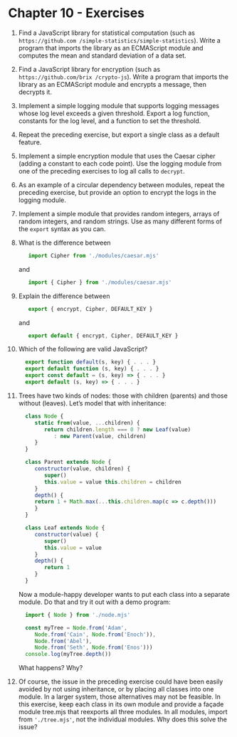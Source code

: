 # Chapter 10 - Exercises

1. Find a JavaScript library for statistical computation (such as
   ``https://github.com /simple-statistics/simple-statistics``). Write a
   program that imports the library as an ECMAScript module and computes the
   mean and standard deviation of a data set.


2. Find a JavaScript library for encryption (such as
   ``https://github.com/brix /crypto-js``). Write a program that imports the
   library as an ECMAScript module and encrypts a message, then decrypts it.


3. Implement a simple logging module that supports logging messages whose log
   level exceeds a given threshold. Export a log function, constants for the
   log level, and a function to set the threshold.


4. Repeat the preceding exercise, but export a single class as a default
   feature.


5. Implement a simple encryption module that uses the Caesar cipher (adding a
   constant to each code point). Use the logging module from one of the
   preceding exercises to log all calls to ``decrypt``.


6. As an example of a circular dependency between modules, repeat the
   preceding exercise, but provide an option to encrypt the logs in the
   logging module.


7. Implement a simple module that provides random integers, arrays of random
   integers, and random strings. Use as many different forms of the ``export``
   syntax as you can.


8. What is the difference between
   ```js
      import Cipher from './modules/caesar.mjs'
   ```
   and
   ```js
      import { Cipher } from './modules/caesar.mjs'
   ```

9. Explain the difference between
   ```js
      export { encrypt, Cipher, DEFAULT_KEY }
   ```
   and
   ```js
      export default { encrypt, Cipher, DEFAULT_KEY }
   ```


10. Which of the following are valid JavaScript?
    ```js
      export function default(s, key) { . . . }
      export default function (s, key) { . . . }
      export const default = (s, key) => { . . . }
      export default (s, key) => { . . . }
    ```


11. Trees have two kinds of nodes: those with children (parents) and those
    without (leaves). Let’s model that with inheritance:
    ```js
      class Node {
         static from(value, ...children) {
            return children.length === 0 ? new Leaf(value)
               : new Parent(value, children)
         } 
      }

      class Parent extends Node {
         constructor(value, children) {
            super()
            this.value = value this.children = children
         }
         depth() {
         return 1 + Math.max(...this.children.map(c => c.depth()))
         }
      }

      class Leaf extends Node {
         constructor(value) {
            super()
            this.value = value
         }
         depth() {
            return 1
         }
      }
    ```
    Now a module-happy developer wants to put each class into a separate
    module. Do that and try it out with a demo program:
    ```js
      import { Node } from './node.mjs'

      const myTree = Node.from('Adam',
         Node.from('Cain', Node.from('Enoch')),
         Node.from('Abel'),
         Node.from('Seth', Node.from('Enos')))
      console.log(myTree.depth())
    ```
    What happens? Why?

12. Of course, the issue in the preceding exercise could have been easily
    avoided by not using inheritance, or by placing all classes into one
    module. In a larger system, those alternatives may not be feasible. In
    this exercise, keep each class in its own module and provide a façade
    module tree.mjs that reexports all three modules. In all modules, import
    from ``'./tree.mjs'``, not the individual modules. Why does this solve the
    issue?
